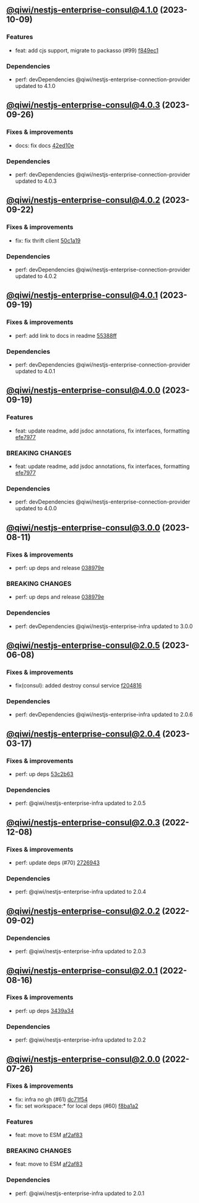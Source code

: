 ## [@qiwi/nestjs-enterprise-consul@4.1.0](https://github.com/qiwi/nestjs-enterprise/compare/2023.9.26-qiwi.nestjs-enterprise-consul.4.0.3-f0...2023.10.9-qiwi.nestjs-enterprise-consul.4.1.0-f0) (2023-10-09)

### Features
* feat: add cjs support, migrate to packasso (#99) [f849ec1](https://github.com/qiwi/nestjs-enterprise/commit/f849ec1014712b0605256e4dbf65959b5212fde0)

### Dependencies
* perf: devDependencies @qiwi/nestjs-enterprise-connection-provider updated to 4.1.0

## [@qiwi/nestjs-enterprise-consul@4.0.3](https://github.com/qiwi/nestjs-enterprise/compare/2023.9.22-qiwi.nestjs-enterprise-consul.4.0.2-f0...2023.9.26-qiwi.nestjs-enterprise-consul.4.0.3-f0) (2023-09-26)

### Fixes & improvements
* docs: fix docs [42ed10e](https://github.com/qiwi/nestjs-enterprise/commit/42ed10e89ce521b73d65d63bb924b6893a93271b)

### Dependencies
* perf: devDependencies @qiwi/nestjs-enterprise-connection-provider updated to 4.0.3

## [@qiwi/nestjs-enterprise-consul@4.0.2](https://github.com/qiwi/nestjs-enterprise/compare/2023.9.19-qiwi.nestjs-enterprise-consul.4.0.1-f0...2023.9.22-qiwi.nestjs-enterprise-consul.4.0.2-f0) (2023-09-22)

### Fixes & improvements
* fix: fix thrift client [50c1a19](https://github.com/qiwi/nestjs-enterprise/commit/50c1a1986e90f2165851e3c1ca2d88866cec1b6f)

### Dependencies
* perf: devDependencies @qiwi/nestjs-enterprise-connection-provider updated to 4.0.2

## [@qiwi/nestjs-enterprise-consul@4.0.1](https://github.com/qiwi/nestjs-enterprise/compare/2023.9.19-qiwi.nestjs-enterprise-consul.4.0.0-f0...2023.9.19-qiwi.nestjs-enterprise-consul.4.0.1-f0) (2023-09-19)

### Fixes & improvements
* perf: add link to docs in readme [55388ff](https://github.com/qiwi/nestjs-enterprise/commit/55388ffa5bac62415bce5edf99160f0a08039156)

### Dependencies
* perf: devDependencies @qiwi/nestjs-enterprise-connection-provider updated to 4.0.1

## [@qiwi/nestjs-enterprise-consul@4.0.0](https://github.com/qiwi/nestjs-enterprise/compare/2023.8.11-qiwi.nestjs-enterprise-consul.3.0.0-f0...2023.9.19-qiwi.nestjs-enterprise-consul.4.0.0-f0) (2023-09-19)

### Features
* feat: update readme, add jsdoc annotations, fix interfaces, formatting [efe7977](https://github.com/qiwi/nestjs-enterprise/commit/efe79772b9c26aea055f2bcf1c5ac8fd06e3b342)

### BREAKING CHANGES
* feat: update readme, add jsdoc annotations, fix interfaces, formatting [efe7977](https://github.com/qiwi/nestjs-enterprise/commit/efe79772b9c26aea055f2bcf1c5ac8fd06e3b342)

### Dependencies
* perf: devDependencies @qiwi/nestjs-enterprise-connection-provider updated to 4.0.0

## [@qiwi/nestjs-enterprise-consul@3.0.0](https://github.com/qiwi/nestjs-enterprise/compare/2023.6.8-qiwi.nestjs-enterprise-consul.2.0.5-f0...2023.8.11-qiwi.nestjs-enterprise-consul.3.0.0-f0) (2023-08-11)

### Fixes & improvements
* perf: up deps and release [038979e](https://github.com/qiwi/nestjs-enterprise/commit/038979e99dd52c8283834a35953ba7c9ecfc060b)

### BREAKING CHANGES
* perf: up deps and release [038979e](https://github.com/qiwi/nestjs-enterprise/commit/038979e99dd52c8283834a35953ba7c9ecfc060b)

### Dependencies
* perf: devDependencies @qiwi/nestjs-enterprise-infra updated to 3.0.0

## [@qiwi/nestjs-enterprise-consul@2.0.5](https://github.com/qiwi/nestjs-enterprise/compare/2023.3.17-qiwi.nestjs-enterprise-consul.2.0.4-f0...2023.6.8-qiwi.nestjs-enterprise-consul.2.0.5-f0) (2023-06-08)

### Fixes & improvements
* fix(consul): added destroy consul service [f204816](https://github.com/qiwi/nestjs-enterprise/commit/f2048164d97d94d364773369f105a8b4ef523d06)

### Dependencies
* perf: devDependencies @qiwi/nestjs-enterprise-infra updated to 2.0.6

## [@qiwi/nestjs-enterprise-consul@2.0.4](https://github.com/qiwi/nestjs-enterprise/compare/2022.12.8-qiwi.nestjs-enterprise-consul.2.0.3-f0...2023.3.17-qiwi.nestjs-enterprise-consul.2.0.4-f0) (2023-03-17)

### Fixes & improvements
* perf: up deps [53c2b63](https://github.com/qiwi/nestjs-enterprise/commit/53c2b63b4bf5020c8d7b3e69b3df296ffbd39e2f)

### Dependencies
* perf: @qiwi/nestjs-enterprise-infra updated to 2.0.5

## [@qiwi/nestjs-enterprise-consul@2.0.3](https://github.com/qiwi/nestjs-enterprise/compare/2022.9.2-qiwi.nestjs-enterprise-consul.2.0.2-f0...2022.12.8-qiwi.nestjs-enterprise-consul.2.0.3-f0) (2022-12-08)

### Fixes & improvements
* perf: update deps (#70) [2726943](https://github.com/qiwi/nestjs-enterprise/commit/2726943b391da9a3de925c2c6e8585cdfccbbcba)

### Dependencies
* perf: @qiwi/nestjs-enterprise-infra updated to 2.0.4

## [@qiwi/nestjs-enterprise-consul@2.0.2](https://github.com/qiwi/nestjs-enterprise/compare/2022.8.16-qiwi.nestjs-enterprise-consul.2.0.1-f0...2022.9.2-qiwi.nestjs-enterprise-consul.2.0.2-f0) (2022-09-02)

### Dependencies
* perf: @qiwi/nestjs-enterprise-infra updated to 2.0.3

## [@qiwi/nestjs-enterprise-consul@2.0.1](https://github.com/qiwi/nestjs-enterprise/compare/2022.7.26-qiwi.nestjs-enterprise-consul.2.0.0-f0...2022.8.16-qiwi.nestjs-enterprise-consul.2.0.1-f0) (2022-08-16)

### Fixes & improvements
* perf: up deps [3439a34](https://github.com/qiwi/nestjs-enterprise/commit/3439a34c5086ce29ba53f8515791e9c93a5537b0)

### Dependencies
* perf: @qiwi/nestjs-enterprise-infra updated to 2.0.2

## [@qiwi/nestjs-enterprise-consul@2.0.0](https://github.com/qiwi/nestjs-enterprise/compare/@qiwi/nestjs-enterprise-consul@1.3.1...2022.7.26-qiwi.nestjs-enterprise-consul.2.0.0-f0) (2022-07-26)

### Fixes & improvements
* fix: infra no gh (#61) [dc71f54](https://github.com/qiwi/nestjs-enterprise/commit/dc71f54d30490ec40dbb1fac0a11b39d4d0cf6c4)
* fix: set workspace:* for local deps (#60) [f8ba1a2](https://github.com/qiwi/nestjs-enterprise/commit/f8ba1a2fcdaa0dcaeed32eb3646379bac811122c)

### Features
* feat: move to ESM [af2af83](https://github.com/qiwi/nestjs-enterprise/commit/af2af837c7dde3a49208e6ce758aacfbd0260f52)

### BREAKING CHANGES
* feat: move to ESM [af2af83](https://github.com/qiwi/nestjs-enterprise/commit/af2af837c7dde3a49208e6ce758aacfbd0260f52)

### Dependencies
* perf: @qiwi/nestjs-enterprise-infra updated to 2.0.1
